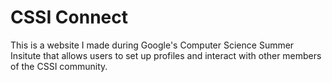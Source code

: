 # CSSI Connect

This is a website I made during Google's Computer Science Summer Insitute that allows users to set up profiles and interact with other members of the CSSI community.
